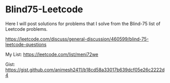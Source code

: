 # Blind75-Leetcode

Here I will post solutions for problems that I solve from the Blind-75 list of Leetcode problems.

https://leetcode.com/discuss/general-discussion/460599/blind-75-leetcode-questions

My List: https://leetcode.com/list/meni72we

Gist: https://gist.github.com/animesh2411/b18cd58a33017b639dcf05e26c2222d4
